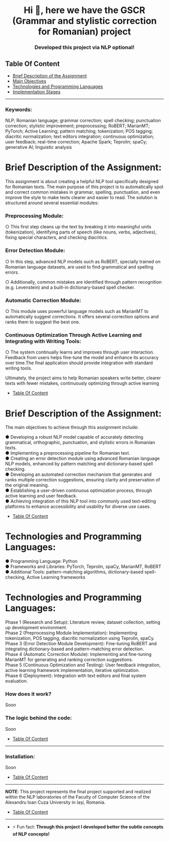 <h1 align="center">Hi 👋, here we have the GSCR (Grammar and stylistic correction for Romanian) project</h1>
<h3 align="center">Developed this project via NLP optional!</h3>


## Table Of Content
* [Brief Description of the Assignment](#brief)
* [Main Objectives](#obj)
* [Technologies and Programming Languages](#tech)
* [Implementation Stages](#stages)

--------------------------------------------------------------------------------
<h3 align="left">Keywords:</h3>

NLP; Romanian language; grammar correction; spell checking; punctuation correction; stylistic improvement; preprocessing; RoBERT; MarianMT; PyTorch; Active Learning; pattern matching; tokenization; POS tagging; diacritic normalization; text editors integration; continuous optimization; user feedback; real-time correction; Apache Spark; Teprolin; spaCy; generative AI; linguistic analysis

<h1 id="brief" align="left">Brief Description of the Assignment:</h1>

This assignment is about creating a helpful NLP tool specifically designed for Romanian texts. The main purpose of this project is to automatically spot and correct common mistakes in grammar, spelling, punctuation, and even improve the style to make texts clearer and easier to read.
The solution is structured around several essential modules:

<h3 align="left">Preprocessing Module:</h3>

○ This first step cleans up the text by breaking it into meaningful units (tokenization), identifying parts of speech (like nouns, verbs, adjectives), fixing special characters, and checking diacritics.
    
<h3 align="left">Error Detection Module:</h3>

○ In this step, advanced NLP models such as RoBERT, specially trained on Romanian language datasets, are used to find grammatical and spelling errors.

○ Additionally, common mistakes are identified through pattern recognition (e.g. Levenstein) and a built-in dictionary-based spell checker.

<h3 align="left">Automatic Correction Module:</h3>

○ This module uses powerful language models such as MarianMT to automatically suggest corrections. It offers several correction options and ranks them to suggest the best one.

<h3 align="left">Continuous Optimization Through Active Learning and Integrating with Writing Tools:</h3>

○ The system continually learns and improves through user interaction. Feedback from users helps fine-tune the model and enhance its accuracy over time.The final application should provide integration with standard writing tools.


Ultimately, the project aims to help Romanian speakers write better, clearer texts with fewer mistakes, continuously optimizing through active learning


* [Table Of Content](#table-of-content)

<h1 id="obj" align="left">Brief Description of the Assignment:</h1>

The main objectives to achieve through this assignment include:

  ● Developing a robust NLP model capable of accurately detecting grammatical, orthographic, punctuation, and stylistic errors in Romanian texts. </br>
  ● Implementing a preprocessing pipeline for Romanian text. </br>
  ● Creating an error detection module using advanced Romanian language NLP models, enhanced by pattern matching and dictionary-based spell checking. </br>
  ● Developing an automated correction mechanism that generates and ranks multiple correction suggestions, ensuring clarity and preservation of the original meaning. </br>
  ● Establishing a user-driven continuous optimization process, through active learning and user feedback. </br>
  ● Achieving integration of this NLP tool into commonly used text-editing platforms to enhance accessibility and usability for diverse use cases. </br>

* [Table Of Content](#table-of-content)

<h1 id="texh" align="left">Technologies and Programming Languages:</h1>

● Programming Language: Python </br>
● Frameworks and Libraries: PyTorch, Teprolin, spaCy, MarianMT, RoBERT </br>
● Additional Tools: pattern-matching algorithms, dictionary-based spell-checking, Active Learning frameworks </br>

<h1 id="stages" align="left">Technologies and Programming Languages:</h1>

Phase 1 (Research and Setup): Literature review, dataset collection, setting up development environment. </br>
Phase 2 (Preprocessing Module Implementation): Implementing tokenization, POS tagging, diacritic normalization using Teprolin, spaCy. </br>
Phase 3 (Error Detection Module Development): Fine-tuning RoBERT and integrating dictionary-based and pattern-matching error detection. </br>
Phase 4 (Automatic Correction Module): Implementing and fine-tuning MarianMT for generating and ranking correction suggestions. </br>
Phase 5 (Continuous Optimization and Testing): User feedback integration, active learning framework implementation, iterative optimization. </br>
Phase 6 (Deployment): Integration with text editors and final system evaluation. </br>

<h3 align="left">How does it work?</h3>

  Soon
  
<h3 align="left">The logic behind the code:</h3>

  Soon

* [Table Of Content](#table-of-content)

---

<h3 id="installation" align="left">Installation:</h3>

  Soon

* [Table Of Content](#table-of-content)

---

**NOTE**: This project represents the final project supported and realized within the NLP laboratories of the Faculty of Computer Science of the Alexandru Ioan Cuza University in Iași, Romania.

* [Table Of Content](#table-of-content)

---
- ⚡ Fun fact: **Through this project I developed better the subtle concepts of NLP concepts!**
